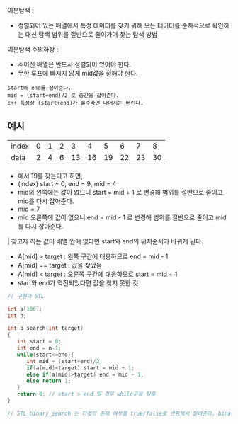 이분탐색 :
  - 정렬되어 있는 배열에서 특정 데이터를 찾기 위해 모든 데이터를 순차적으로 확인하는 대신 탐색 범위를 절반으로 줄여가며 찾는 탐색 방법
  
 이분탐색 주의하상 : 
  - 주어진 배열은 반드시 정렬되어 있어야 한다.
  - 무한 루프에 빠지지 않게 mid값을 정해야 한다.
 ```
 start와 end를 잡아준다.
 mid = (start+end)/2 로 중간을 잡아준다.
 c++ 특성상 (start+end)가 홀수라면 나머지는 버린다.
 ```
 ## 예시
 
|||||||||||
|------|---|---|------|---|---|------|---|---|---|
|index|0|1|2|3|4|5|6|7|8|9|
|data|2|4|6|13|16|19|22|23|30|32|

 - 에서 19를 찾는다고 하면,
 - (index) start = 0, end = 9, mid = 4 
 - mid의 왼쪽에는 값이 없으니 start = mid + 1 로 변경해 범위를 절반으로 줄이고 mid를 다시 잡아준다.
 - mid = 7 
 - mid 오른쪽에 값이 없으니 end = mid - 1 로 변경해 범위를 절반으로 줄이고 mid를 다시 잡아준다.

| 찾고자 하는 값이 배열 안에 없다면 start와 end의 위치순서가 바뀌게 된다.

  - A[mid] > target : 왼쪽 구간에 대응하므로 end = mid - 1
  - A[mid] == target : 값을 찾았음
  - A[mid] < target : 오른쪽 구간에 대응하므로 start = mid + 1
  - start와 end가 역전되었다면 값을 찾지 못한 것
 
 ```c++
// 구현과 STL
 
 int a[100];
 int n;
 
 int b_search(int target)
 {
    int start = 0;
    int end = n-1;
    while(start<=end){
       int mid = (start+end)/2;
       if(a[mid]<target) start = mid + 1;
       else if(a[mid]>target) end = mid - 1;
       else return 1;
    }
    return 0; // start > end 일 경우 while문을 탈출
 }
 
 // STL binary_search 는 타겟의 존재 여부를 true/false로 반환해서 알려준다. binary_search(begin,end,target)
 ```
